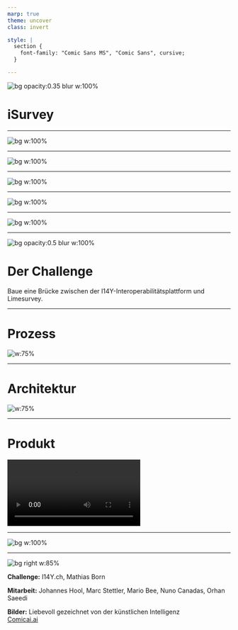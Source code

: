 ```yaml
---
marp: true
theme: uncover
class: invert

style: |
  section {
    font-family: "Comic Sans MS", "Comic Sans", cursive;
  }

---
```


![bg opacity:0.35 blur w:100%](img/5_brücke.jpg)
# iSurvey 

---

![bg w:100%](img/0_stadt.jpg)

<!-- Gestern habe ich euch Martin vorgestellt. Er arbeitet als Datenverantwortlicher im Amtshaus. -->

---

![bg w:100%](img/1_happy.jpg)

<!-- Seine Chefin will wissen, mit welchen Fahrzeugarten die Einwohnerinnen und Einwohner unterwegs sind. Martin soll eine Online-Umfrage vorbereiten. Noch heute. Mit der Umfrage-Software Limesurvey. Denn damit lassen sich auch komplizierte Umfragen machen. Und vorallem: Denn sie darf kostenlos genutzt werden. -->

---

![bg w:100%](img/i14y_fahrzeugarten.png)

<!-- Auf der I14Y--Interoperabilitätsplattform entdeckt Martin zahlreiche Codelisten. Auch eine zu den Fahrzeugarten. Soweit, so gut. -->

---

![bg w:100%](img/2_verzweifelt.jpg)

<!-- Doch dann fragt sich Martin: Wie kriegt er all die Codelisten ins Umfragetool: Mit viel Abtippen und ebenso viel Copy-Paste? Martin ist ein Datennerd wie aus dem Comic-Buch. Manuelle und damit fehleranfällige Arbeiten sind ihm ein Graus. -->

---


![bg w:100%](img/3_schlaf.jpg)

<!-- Wie geht die Geschichte des fiktiven Beamten Martin weiter? Muss er wirklich seinen Feierabend opfern und die Nacht durcharbeiten, bis er frühmorgens vor Erschöpfung einnickt? -->

---

![bg opacity:0.5 blur w:100%](img/5_brücke.jpg)

# Der Challenge 

Baue eine Brücke zwischen der I14Y-Interoperabilitätsplattform und Limesurvey. 

<!-- Mein Apell von gestern: Helft Martin. Baut eine Brücke zwischen der I14Y und Limesurvey. Eine Handvoll Entwicklern hat sich dem Problem angenommen. Hannes -- was habt ihr ausgeheckt? -->

---

# Prozess

![w:75%](img/Prozess.png)

---

# Architektur

![w:75%](img/Produkt.png)

---

# Produkt 

![w:75%](limesurvey_fahrzeugarten.mov)

--- 

![bg w:100%](img/4_sportlich.jpg)

<!-- Die Gruppe steht kurz vor dem Abschluss der Arbeiten. Es ist also gut möglich, dass Martin die Nacht nicht durcharbeiten muss. Und es stattdessen noch am späten Nachmittag auf den Tennisplatz schafft? -->

---

![bg right w:85%](img/logo_i14y.png)

__Challenge:__ I14Y.ch, Mathias Born

__Mitarbeit:__ Johannes Hool, Marc Stettler, Mario Bee, Nuno Canadas, Orhan Saeedi 

__Bilder:__ Liebevoll gezeichnet von der künstlichen Intelligenz <br/>[Comicai.ai](https://comicai.ai)